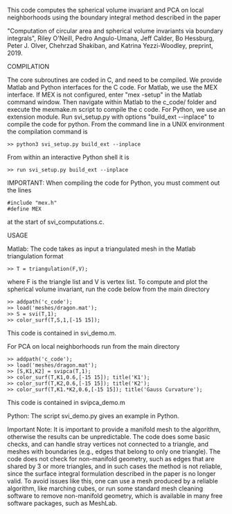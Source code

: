 This code computes the spherical volume invariant and PCA on local neighborhoods using the boundary integral method described in the paper

"Computation of circular area and spherical volume invariants via boundary integrals",  Riley O'Neill, Pedro Angulo-Umana, Jeff Calder, Bo Hessburg, Peter J. Olver, Chehrzad Shakiban, and Katrina Yezzi-Woodley, preprint, 2019.

COMPILATION

The core subroutines are coded in C, and need to be compiled. We provide Matlab and Python interfaces for the C code. For Matlab, we use the MEX interface. If MEX is not configured, enter "mex -setup" in the Matlab command window. Then navigate within Matlab to the c_code/ folder and execute the mexmake.m script to compile the c code. For Python, we use an extension module. Run svi_setup.py with options "build_ext --inplace" to compile the code for python. From the command line in a UNIX environment the compilation command is

```
>> python3 svi_setup.py build_ext --inplace
```

From within an interactive Python shell it is

```
>> run svi_setup.py build_ext --inplace
```

IMPORTANT: When compiling the code for Python, you must comment out the lines

```
#include "mex.h"
#define MEX
```

at the start of svi_computations.c.

USAGE

Matlab: The code takes as input a triangulated mesh in the Matlab triangulation format

```
>> T = triangulation(F,V);
```

where F is the triangle list and V is vertex list. To compute and plot the spherical volume invariant, run the code below from the main directory

```
>> addpath('c_code');
>> load('meshes/dragon.mat');
>> S = svi(T,1); 
>> color_surf(T,S,1,[-15 15]);
```

This code is contained in svi_demo.m.

For PCA on local neighborhoods run from the main directory

```
>> addpath('c_code');
>> load('meshes/dragon.mat');
>> [S,K1,K2] = svipca(T,1);
>> color_surf(T,K1,0.6,[-15 15]); title('K1');
>> color_surf(T,K2,0.6,[-15 15]); title('K2');
>> color_surf(T,K1.*K2,0.6,[-15 15]); title('Gauss Curvature');
```

This code is contained in svipca_demo.m

Python: The script svi_demo.py gives an example in Python.

Important Note: It is important to provide a manifold mesh to the algorithm, otherwise the results can be unpredictable. The code does some basic checks, and can handle stray vertices not connected to a triangle, and meshes with boundaries (e.g., edges that belong to only one triangle). The code does not check for non-manifold geometry, such as edges that are shared by 3 or more triangles, and in such cases the method is not reliable, since the surface integral formulation described in the paper is no longer valid. To avoid issues like this, one can use a mesh produced by a reliable algorithm, like marching cubes, or run some standard mesh cleaning software to remove non-manifold geometry, which is available in many free software packages, such as MeshLab.

